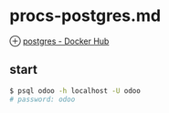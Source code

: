 # procs-postgres.md
⊕ [postgres - Docker Hub](https://hub.docker.com/_/postgres/)

## start
```sh
$ psql odoo -h localhost -U odoo
# password: odoo
```

